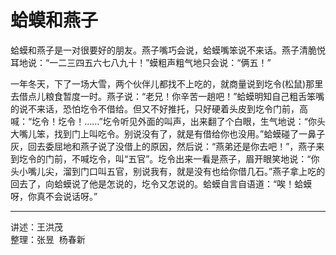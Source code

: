 # 蛤蟆和燕子

蛤蟆和燕子是一对很要好的朋友。燕子嘴巧会说，蛤蟆嘴笨说不来话。燕子清脆悦耳地说：“一二三四五六七八九十！”蟆粗声粗气地只会说：“俩五！”

一年冬天，下了一场大雪，两个伙伴儿都找不上吃的，就商量说到圪令(松鼠)那里去借点儿粮食暂度一时。燕子说：“老兄！你辛苦一趟吧！”蛤蟆明知自己粗舌笨嘴的说不来话，恐怕圪令不借给。但又不好推托，只好硬着头皮到圪令门前，高喊：“圪令！圪令！……”圪令听见外面的叫声，出来翻了个白眼，生气地说：“你头大嘴儿笨，找到门上叫吃令。别说没有了，就是有借给你也没用。”蛤蟆碰了一鼻子灰，回去委屈地和燕子说了没借上的原因，然后说：“燕弟还是你去吧！”，燕子来到圪令的门前，不喊圪令，叫“五官”。圪令出来一看是燕子，眉开眼笑地说：“你头小嘴儿尖，溜到门口叫五官，别说我有，就是没有也给你借几石。”燕子拿上吃的回去了，向蛤蟆说了他是怎说的，圪令又怎说的。蛤蟆自言自语道：“唉！蛤蟆呀，你真不会说话呀。”

---

讲述：王洪茂  
整理：张昱&nbsp;&nbsp;杨春新